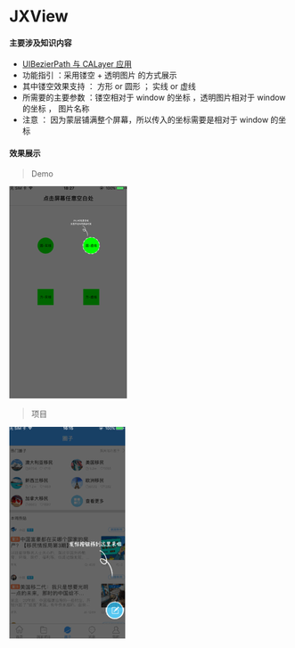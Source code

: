 # JXView

#### 主要涉及知识内容

 * [UIBezierPath 与 CALayer 应用](https://github.com/itwyhuaing/OC-WYH/tree/master/CALayer)
 * 功能指引 ：采用镂空 + 透明图片 的方式展示
 * 其中镂空效果支持 ： 方形 or 圆形  ； 实线 or 虚线
 * 所需要的主要参数 ：镂空相对于 window 的坐标 ，透明图片相对于 window 的坐标 ， 图片名称
 * 注意 ： 因为蒙层铺满整个屏幕，所以传入的坐标需要是相对于 window 的坐标


#### 效果展示

> Demo

![image](https://github.com/itwyhuaing/JXHollowView/blob/master/image/demo2.gif)


> 项目

![image](https://github.com/itwyhuaing/JXHollowView/blob/master/image/demo1.gif)
